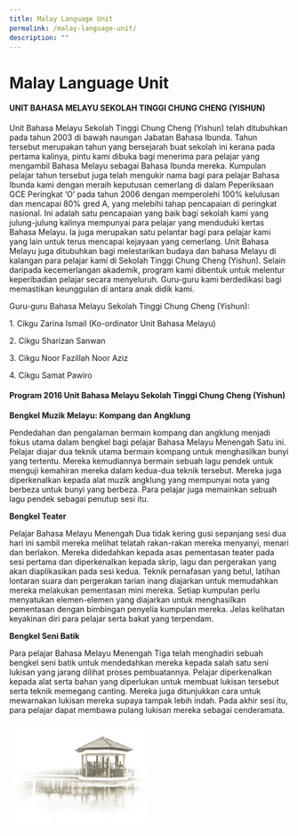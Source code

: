 ```yaml
---
title: Malay Language Unit
permalink: /malay-language-unit/
description: ""
---
```

# **Malay Language Unit**

#### **UNIT BAHASA MELAYU SEKOLAH TINGGI CHUNG CHENG (YISHUN)**

Unit Bahasa Melayu Sekolah Tinggi Chung Cheng (Yishun) telah ditubuhkan pada tahun 2003 di bawah naungan Jabatan Bahasa Ibunda. Tahun tersebut merupakan tahun yang bersejarah buat sekolah ini kerana pada pertama kalinya, pintu kami dibuka bagi menerima para pelajar yang mengambil Bahasa Melayu sebagai Bahasa Ibunda mereka. Kumpulan pelajar tahun tersebut juga telah mengukir nama bagi para pelajar Bahasa Ibunda kami dengan meraih keputusan cemerlang di dalam Peperiksaan GCE Peringkat ‘O’ pada tahun 2006 dengan memperolehi 100% kelulusan dan mencapai 80% gred A, yang melebihi tahap pencapaian di peringkat nasional. Ini adalah satu pencapaian yang baik bagi sekolah kami yang julung-julung kalinya mempunyai para pelajar yang menduduki kertas Bahasa Melayu. Ia juga merupakan satu pelantar bagi para pelajar kami yang lain untuk terus mencapai kejayaan yang cemerlang. Unit Bahasa Melayu juga ditubuhkan bagi melestarikan budaya dan bahasa Melayu di kalangan para pelajar kami di Sekolah Tinggi Chung Cheng (Yishun). Selain daripada kecemerlangan akademik, program kami dibentuk untuk melentur keperibadian pelajar secara menyeluruh. Guru-guru kami berdedikasi bagi memastikan keunggulan di antara anak didik kami.

Guru-guru Bahasa Melayu Sekolah Tinggi Chung Cheng (Yishun):

1\. Cikgu Zarina Ismail (Ko-ordinator Unit Bahasa Melayu)

2\. Cikgu Sharizan Sanwan

3\. Cikgu Noor Fazillah Noor Aziz

4\. Cikgu Samat Pawiro

 
#### **Program 2016 Unit Bahasa Melayu Sekolah Tinggi Chung Cheng (Yishun)**

**Bengkel Muzik Melayu: Kompang dan Angklung**    

Pendedahan dan pengalaman bermain kompang dan angklung menjadi fokus utama dalam bengkel bagi pelajar Bahasa Melayu Menengah Satu ini. Pelajar diajar dua teknik utama bermain kompang untuk menghasilkan bunyi yang tertentu. Mereka kemudiannya bermain sebuah lagu pendek untuk menguji kemahiran mereka dalam kedua-dua teknik tersebut. Mereka juga diperkenalkan kepada alat muzik angklung yang mempunyai nota yang berbeza untuk bunyi yang berbeza. Para pelajar juga memainkan sebuah lagu pendek sebagai penutup sesi itu. 

**Bengkel Teater**

Pelajar Bahasa Melayu Menengah Dua tidak kering gusi sepanjang sesi dua hari ini sambil mereka melihat telatah rakan-rakan mereka menyanyi, menari dan berlakon. Mereka didedahkan kepada asas pementasan teater pada sesi pertama dan diperkenalkan kepada skrip, lagu dan pergerakan yang akan diaplikasikan pada sesi kedua. Teknik pernafasan yang betul, latihan lontaran suara dan pergerakan tarian inang diajarkan untuk memudahkan mereka melakukan pementasan mini mereka. Setiap kumpulan perlu menyatukan elemen-elemen yang diajarkan untuk menghasilkan pementasan dengan bimbingan penyelia kumpulan mereka. Jelas kelihatan keyakinan diri para pelajar serta bakat yang terpendam. 

**Bengkel Seni Batik**

Para pelajar Bahasa Melayu Menengah Tiga telah menghadiri sebuah bengkel seni batik untuk mendedahkan mereka kepada salah satu seni lukisan yang jarang dilihat proses pembuatannya. Pelajar diperkenalkan kepada alat serta bahan yang diperlukan untuk membuat lukisan tersebut serta teknik memegang canting. Mereka juga ditunjukkan cara untuk mewarnakan lukisan mereka supaya tampak lebih indah. Pada akhir sesi itu, para pelajar dapat membawa pulang lukisan mereka sebagai cenderamata.

<img src="/images/pavilion.png" 
     style="width:50%">
